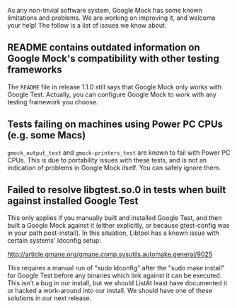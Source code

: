 As any non-trivial software system, Google Mock has some known limitations and problems.  We are working on improving it, and welcome your help!  The follow is a list of issues we know about.



## README contains outdated information on Google Mock's compatibility with other testing frameworks ##

The `README` file in release 1.1.0 still says that Google Mock only works with Google Test.  Actually, you can configure Google Mock to work with any testing framework you choose.

## Tests failing on machines using Power PC CPUs (e.g. some Macs) ##

`gmock_output_test` and `gmock-printers_test` are known to fail with Power PC CPUs.  This is due to portability issues with these tests, and is not an indication of problems in Google Mock itself.  You can safely ignore them.

## Failed to resolve libgtest.so.0 in tests when built against installed Google Test ##

This only applies if you manually built and installed Google Test, and then built a Google Mock against it (either explicitly, or because gtest-config was in your path post-install). In this situation, Libtool has a known issue with certain systems' ldconfig setup:

http://article.gmane.org/gmane.comp.sysutils.automake.general/9025

This requires a manual run of "sudo ldconfig" after the "sudo make install" for Google Test before any binaries which link against it can be executed. This isn't a bug in our install, but we should ListAt least have documented it or hacked a work-around into our install. We should have one of these solutions in our next release.